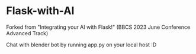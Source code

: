 # Flask-with-AI
Forked from "Integrating your AI with Flask!" (BBCS 2023 June Conference Advanced Track)

Chat with blender bot by running app.py on your local host :D
